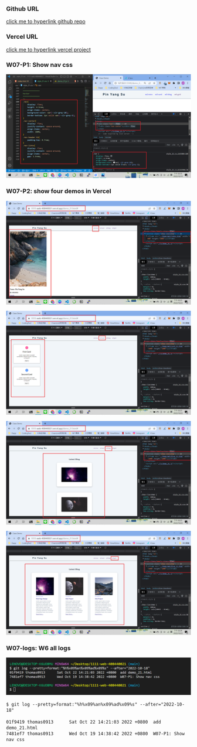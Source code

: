 ### Github URL

[click me to hyperlink github repo](https://github.com/thomas0913/1111-web-408440021)

### Vercel URL

[click me to hyperlink vercel project](https://1111-web-408440021.vercel.app/)

### W07-P1: Show nav css

![](./w07-p1.png)

### W07-P2: show four demos in Vercel

![](./w07-p2-1.png)

![](./w07-p2-2.png)

![](./w07-p2-3.png)

![](./w07-p2-4.png)

### W07-logs: W6 all logs

![](./w07-logs.png)

```
$ git log --pretty=format:"%h%x09%an%x09%ad%x09%s" --after="2022-10-18"

01f9419 thomas0913      Sat Oct 22 14:21:03 2022 +0800  add demo_21.html
7481ef7 thomas0913      Wed Oct 19 14:38:42 2022 +0800  W07-P1: Show nav css
```